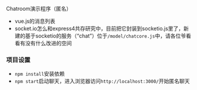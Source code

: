 Chatroom演示程序（匿名）

- vue.js的消息列表
- socket.io怎么和express4共存研究中，目前把它封装到socketio.js里了，新建的基于socketio的服务（“chat”）位于`/model/chatcore.js`中，请各位爷看看有没有什么改进的空间

### 项目设置

- `npm install`安装依赖
- `npm start`启动聊天，进入浏览器访问`http://localhost:3000/`开始匿名聊天
